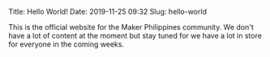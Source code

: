 Title: Hello World!
Date: 2019-11-25 09:32
Slug: hello-world

This is the official website for the Maker Philippines community. We don't have a lot of content at the moment but stay tuned for we have a lot in store for everyone in the coming weeks.
